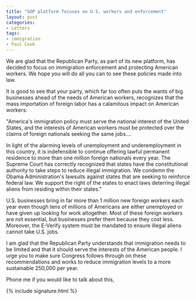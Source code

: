 ```yaml
---
title: "GOP platform focuses on U.S. workers and enforcement"
layout: post
categories:
- Letters
tags:
- immigration
- Paul Cook
---
```


We are glad that the Republican Party, as part of its new platform, has decided to focus on immigration enforcement and protecting American workers. We hope you will do all you can to see these policies made into law.

It is good to see that your party, which far too often puts the wants of big businesses ahead of the needs of American workers, recognizes that the mass importation of foreign labor has a calamitous impact on American workers:

"America's immigration policy must serve the national interest of the United States, and the interests of American workers must be protected over the claims of foreign nationals seeking the same jobs....

In light of the alarming levels of unemployment and underemployment in this country, it is indefensible to continue offering lawful permanent residence to more than one million foreign nationals every year. The Supreme Court has correctly recognized that states have the constitutional authority to take steps to reduce illegal immigration. We condemn the Obama Administration's lawsuits against states that are seeking to reinforce federal law. We support the right of the states to enact laws deterring illegal aliens from residing within their states."

U.S. businesses bring in far more than 1 million new foreign workers each year even though tens of millions of Americans are either unemployed or have given up looking for work altogether. Most of these foreign workers are not essential, but businesses prefer them because they cost less. Moreover, the E-Verify system must be mandated to ensure illegal aliens cannot take U.S. jobs.

I am glad that the Republican Party understands that immigration needs to be limited and that it should serve the interests of the American people. I urge you to make sure Congress follows through on these recommendations and works to reduce immigration levels to a more sustainable 250,000 per year.

Phone me if you would like to talk about this,

{% include signature.html %}

